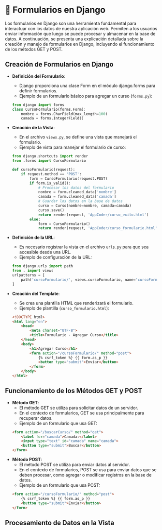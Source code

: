 # 🎯 Formularios en Django
Los formularios en Django son una herramienta fundamental para interactuar con los datos de nuestra aplicación web. Permiten a los usuarios enviar información que luego se puede procesar y almacenar en la base de datos. A continuación, se presenta una explicación detallada sobre la creación y manejo de formularios en Django, incluyendo el funcionamiento de los métodos GET y POST.

## Creación de Formularios en Django
- **Definición del Formulario**:
    - Django proporciona una clase Form en el módulo django.forms para definir formularios.
    - Ejemplo de un formulario básico para agregar un curso (`forms.py`):
    ```python 
    from django import forms 
    class CursoFormulario(forms.Form): 
        nombre = forms.CharField(max_length=100) 
        camada = forms.IntegerField()
    ```
- **Creación de la Vista**:
    - En el archivo `views.py`, se define una vista que manejará el formulario.
    - Ejemplo de vista para manejar el formulario de curso:
    ```python 
    from django.shortcuts import render 
    from .forms import CursoFormulario 

    def cursoFormulario(request): 
        if request.method == 'POST': 
            form = CursoFormulario(request.POST) 
            if form.is_valid(): 
                # Procesar los datos del formulario 
                nombre = form.cleaned_data['nombre'] 
                camada = form.cleaned_data['camada'] 
                # Guardar los datos en la base de datos 
                curso = Curso(nombre=nombre, camada=camada) 
                curso.save() 
                return render(request, 'AppCoder/curso_exito.html') 
            else: 
                form = CursoFormulario() 
                return render(request, 'AppCoder/curso_formulario.html', {'form': form})
    ```

- **Definición de la URL**:
    - Es necesario registrar la vista en el archivo `urls.py` para que sea accesible desde una URL.
    - Ejemplo de configuración de la URL:
    ```python 
    from django.urls import path 
    from . import views
    urlpatterns = [ 
        path('cursoFormulario/', views.cursoFormulario, name='cursoFormulario'), 
    ]
    ```

- **Creación del Template**:
    - Se crea una plantilla HTML que renderizará el formulario.
    - Ejemplo de plantilla (`curso_formulario.html`):
    ```html 
    <!DOCTYPE html> 
    <html lang="en"> 
        <head> 
            <meta charset="UTF-8"> 
            <title>Formulario - Agregar Curso</title> 
        </head> 
        <body> 
            <h1>Agregar Curso</h1> 
            <form action="/cursoFormulario/" method="post"> 
                {% csrf_token %} {{ form.as_p }} 
                <button type="submit">Enviar</button> 
            </form> 
        </body> 
    </html>
    ```

## Funcionamiento de los Métodos GET y POST
- **Método GET**:
    - El método GET se utiliza para solicitar datos de un servidor.
    - En el contexto de formularios, GET se usa principalmente para recuperar datos.
    - Ejemplo de un formulario que usa GET:
    ```html 
    <form action="/buscarCurso/" method="get"> 
        <label for="camada">Camada:</label> 
        <input type="text" id="camada" name="camada"> 
        <button type="submit">Buscar</button> 
    </form>
    ```
- **Método POST**:
    - El método POST se utiliza para enviar datos al servidor.
    - En el contexto de formularios, POST se usa para enviar datos que se deben procesar, como agregar o modificar registros en la base de datos.
    - Ejemplo de un formulario que usa POST:
    ```html 
    <form action="/cursoFormulario/" method="post"> 
        {% csrf_token %} {{ form.as_p }} 
        <button type="submit">Enviar</button> 
    </form>
    ```

## Procesamiento de Datos en la Vista